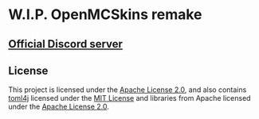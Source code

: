 # W.I.P. OpenMCSkins remake

## [Official Discord server](https://discord.gg/P4SX2uEspy)

## License

This project is licensed under the [Apache License 2.0](license/APACHE.txt), and also
contains [toml4j](https://github.com/mwanji/toml4j) licensed under the [MIT License](license/MIT.txt) 
and libraries from Apache licensed under the [Apache License 2.0](license/APACHE.txt).